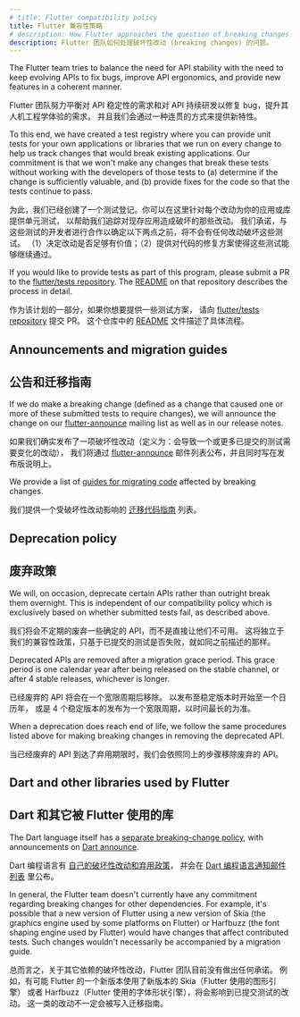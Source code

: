 ```yaml
---
# title: Flutter compatibility policy
title: Flutter 兼容性策略
# description: How Flutter approaches the question of breaking changes.
description: Flutter 团队如何处理破坏性改动 (breaking changes) 的问题。
---
```


The Flutter team tries to balance the need for API stability with the
need to keep evolving APIs to fix bugs, improve API ergonomics,
and provide new features in a coherent manner.

Flutter 团队努力平衡对 API 稳定性的需求和对 API 持续研发以修复 bug，提升其人机工程学体验的需求。
并且我们会通过一种连贯的方式来提供新特性。

To this end, we have created a test registry where you can provide
unit tests for your own applications or libraries that we run
on every change to help us track changes that would break
existing applications. Our commitment is that we won't make any
changes that break these tests without working with the developers of
those tests to (a) determine if the change is sufficiently valuable,
and (b) provide fixes for the code so that the tests continue to pass.

为此，我们已经创建了一个测试登记。你可以在这里针对每个改动为你的应用或库提供单元测试，
以帮助我们追踪对现存应用造成破坏的那些改动。
我们承诺，与这些测试的开发者进行合作以确定以下两点之前，将不会有任何改动破坏这些测试。
（1）决定改动是否足够有价值；（2）提供对代码的修复方案使得这些测试能够继续通过。

If you would like to provide tests as part of this program, please
submit a PR to the [flutter/tests repository][]. 
The [README][flutter-tests-readme] on that repository describes 
the process in detail.

作为该计划的一部分，如果你想要提供一些测试方案，
请向 [flutter/tests repository][] 提交 PR。
这个仓库中的 [README][flutter-tests-readme] 文件描述了具体流程。

[flutter/tests repository]: {{site.github}}/flutter/tests
[flutter-tests-readme]: {{site.github}}/flutter/tests#adding-more-tests

## Announcements and migration guides

## 公告和迁移指南

If we do make a breaking change (defined as a change that caused one
or more of these submitted tests to require changes), we will announce
the change on our [flutter-announce][]
mailing list as well as in our release notes.

如果我们确实发布了一项破坏性改动（定义为：会导致一个或更多已提交的测试需要变化的改动），
我们将通过 [flutter-announce][] 邮件列表公布，并且同时写在发布版说明上。

We provide a list of [guides for migrating code][] affected by
breaking changes.

我们提供一个受破坏性改动影响的
[迁移代码指南][guides for migrating code] 列表。

[flutter-announce]: {{site.groups}}/forum/#!forum/flutter-announce
[guides for migrating code]: /release/breaking-changes

## Deprecation policy

## 废弃政策

We will, on occasion, deprecate certain APIs rather than outright
break them overnight. This is independent of our compatibility policy
which is exclusively based on whether submitted tests fail, as
described above.

我们将会不定期的废弃一些确定的 API，而不是直接让他们不可用。
这将独立于我们的兼容性政策，只基于已提交的测试是否失败，就如同之前描述的那样。

Deprecated APIs are removed after a migration grace period. This grace
period is one calendar year after being released on the stable channel,
or after 4 stable releases, whichever is longer.

已经废弃的 API 将会在一个宽限周期后移除。
以发布至稳定版本时开始至一个日历年，
或是 4 个稳定版本的发布为一个宽限周期，以时间最长的为准。

When a deprecation does reach end of life, we follow the same procedures
listed above for making breaking changes in removing the deprecated API.

当已经废弃的 API 到达了弃用期限时，我们会依照同上的步骤移除废弃的 API。

## Dart and other libraries used by Flutter

## Dart 和其它被 Flutter 使用的库

The Dart language itself has a [separate breaking-change policy][],
with announcements on [Dart announce][].

Dart 编程语言有 [自己的破坏性改动和弃用政策][separate breaking-change policy]，
并会在 [Dart 编程语言通知邮件列表][Dart announce] 里公布。

In general, the Flutter team doesn't currently have any commitment
regarding breaking changes for other dependencies.
For example, it's possible that a new version of
Flutter using a new version of Skia
(the graphics engine used by some platforms on Flutter)
or Harfbuzz (the font shaping engine used by Flutter)
would have changes that affect contributed tests.
Such changes wouldn't necessarily be accompanied by a
migration guide.

总而言之，关于其它依赖的破坏性改动，Flutter 团队目前没有做出任何承诺。
例如，有可能 Flutter 的一个新版本使用了新版本的 Skia（Flutter 使用的图形引擎）
或者 Harfbuzz（Flutter 使用的字体形状引擎），将会影响到已提交测试的改动。
这一类的改动不一定会被写入迁移指南。

[separate breaking-change policy]: {{site.github}}/dart-lang/sdk/blob/main/docs/process/breaking-changes.md
[Dart announce]: {{site.groups}}/a/dartlang.org/g/announce
